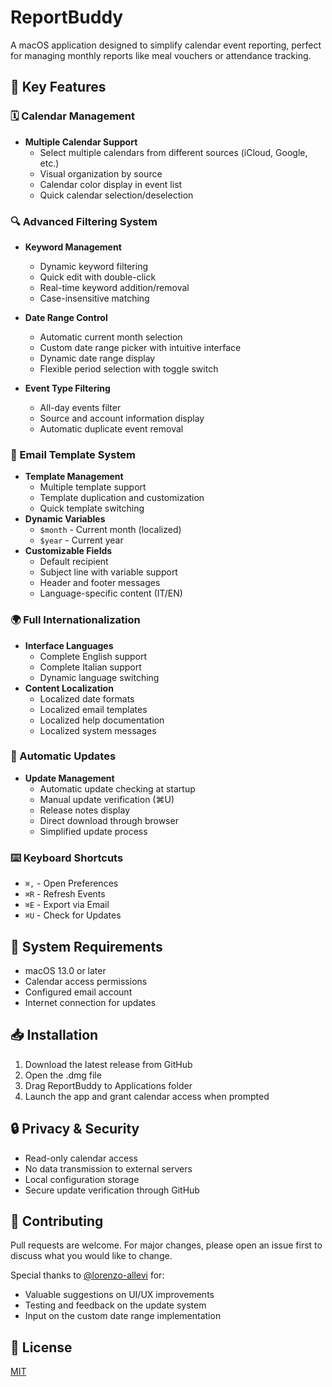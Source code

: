 # ReportBuddy

A macOS application designed to simplify calendar event reporting, perfect for managing monthly reports like meal vouchers or attendance tracking.

## 🌟 Key Features

### 🗓 Calendar Management
- **Multiple Calendar Support**
  - Select multiple calendars from different sources (iCloud, Google, etc.)
  - Visual organization by source
  - Calendar color display in event list
  - Quick calendar selection/deselection

### 🔍 Advanced Filtering System
- **Keyword Management**
  - Dynamic keyword filtering
  - Quick edit with double-click
  - Real-time keyword addition/removal
  - Case-insensitive matching

- **Date Range Control**
  - Automatic current month selection
  - Custom date range picker with intuitive interface
  - Dynamic date range display
  - Flexible period selection with toggle switch

- **Event Type Filtering**
  - All-day events filter
  - Source and account information display
  - Automatic duplicate event removal

### 📧 Email Template System
- **Template Management**
  - Multiple template support
  - Template duplication and customization
  - Quick template switching
- **Dynamic Variables**
  - `$month` - Current month (localized)
  - `$year` - Current year
- **Customizable Fields**
  - Default recipient
  - Subject line with variable support
  - Header and footer messages
  - Language-specific content (IT/EN)

### 🌍 Full Internationalization
- **Interface Languages**
  - Complete English support
  - Complete Italian support
  - Dynamic language switching
- **Content Localization**
  - Localized date formats
  - Localized email templates
  - Localized help documentation
  - Localized system messages

### 🔄 Automatic Updates
- **Update Management**
  - Automatic update checking at startup
  - Manual update verification (⌘U)
  - Release notes display
  - Direct download through browser
  - Simplified update process

### ⌨️ Keyboard Shortcuts
- `⌘,` - Open Preferences
- `⌘R` - Refresh Events
- `⌘E` - Export via Email
- `⌘U` - Check for Updates

## 🔧 System Requirements
- macOS 13.0 or later
- Calendar access permissions
- Configured email account
- Internet connection for updates

## 📥 Installation
1. Download the latest release from GitHub
2. Open the .dmg file
3. Drag ReportBuddy to Applications folder
4. Launch the app and grant calendar access when prompted

## 🔒 Privacy & Security
- Read-only calendar access
- No data transmission to external servers
- Local configuration storage
- Secure update verification through GitHub

## 🤝 Contributing
Pull requests are welcome. For major changes, please open an issue first to discuss what you would like to change.

Special thanks to [@lorenzo-allevi](https://github.com/lorenzo-allevi) for:
- Valuable suggestions on UI/UX improvements
- Testing and feedback on the update system
- Input on the custom date range implementation

## 📝 License
[MIT](https://choosealicense.com/licenses/mit/) 